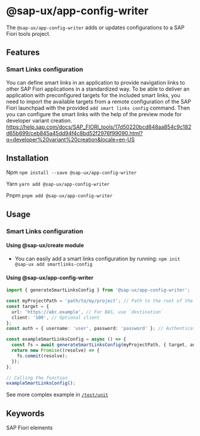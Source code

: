 # @sap-ux/app-config-writer

The `@sap-ux/app-config-writer` adds or updates configurations to a SAP Fiori tools project.

## Features

### Smart Links configuration
You can define smart links in an application to provide navigation links to other SAP Fiori applications in a standardized way.
To be able to deliver an application with preconfigured targets for the included smart links, you need to import the available targets from a remote configuration of the SAP Fiori launchpad with the provided `add smart links config` command.
Then you can configure the smart links with the help of the preview mode for developer variant creation.
https://help.sap.com/docs/SAP_FIORI_tools/17d50220bcd848aa854c9c182d65b699/ceb845a45dd94f4c8bd52f2976f99090.html?q=developer%20variant%20creation&locale=en-US

## Installation
Npm
`npm install --save @sap-ux/app-config-writer`

Yarn
`yarn add @sap-ux/app-config-writer`

Pnpm
`pnpm add @sap-ux/app-config-writer`

## Usage

### Smart Links configuration

#### Using @sap-ux/create module

- You can easily add a smart links configuration by running:
    `npm init @sap-ux add smartlinks-config`

#### Using @sap-ux/app-config-writer
```Typescript
import { generateSmartLinksConfig } from '@sap-ux/app-config-writer';

const myProjectPath = 'path/to/my/project'; // Path to the root of the Fiori app
const target = {
  url: 'https://abc.example', // For BAS, use `destination`
  client: '100', // Optional client
};
const auth = { username: 'user', password: 'password' }; // Authentication details

const exampleSmartLinksConfig = async () => {
  const fs = await generateSmartLinksConfig(myProjectPath, { target, auth });
  return new Promise((resolve) => {
    fs.commit(resolve);
  });
};

// Calling the function
exampleSmartLinksConfig();
```

See more complex example in [`/test/unit`](./test/unit)

## Keywords
SAP Fiori elements